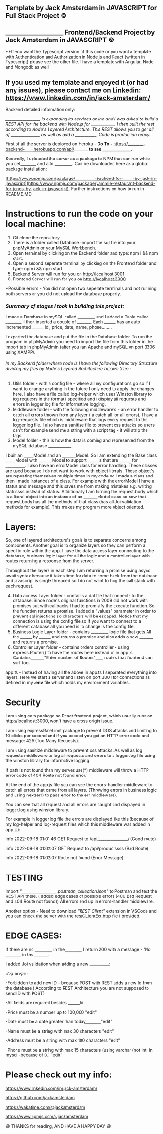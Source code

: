 ## Template by Jack Amsterdam in JAVASCRIPT for Full Stack Project **&copy;**


## ___________________ Frontend/Backend Project by Jack Amsterdam in JAVASCRIPT **&copy;**

**If you want the Typescript version of this code or you want a template with Authentication and Authorization in Node.js and React (written in Typescript)  please see the other file. I have a template with Angular, Node and Mongodb as well.

## If you used my template and enjoyed it (or had any issues), please contact me on Linkedin: **https://www.linkedin.com/in/jack-amsterdam/**

Backend detailed information only:

*__________________ is expanding its services online and I was asked to build a REST API for the backend with Node.js for ____________. I then built the rest according to Node's Layered Architecture. This REST allows you to get all of _______________ as well as add a ___________. Code is production ready.*

First of all the server is deployed on Heroku - **Go To -** [https://________-backend-____.herokuapp.com/api/](https://yammie-backend-jones.herokuapp.com/api/orders)_______  **to see ______________.**

Secondly, I uploaded the server as a package to NPM that can run while you get________ and add _________. Can be downloaded here as a global package installation:

[https://www.npmjs.com/package/__________-backend-for-_____-by-jack-in-javascript](https://www.npmjs.com/package/yammie-restaurant-backend-for-jones-by-jack-in-javascript). Further instructions on how to run in README.MD

# Instructions to run the code on your local machine:

1. Git clone the repository.
2. There is a folder called Database -import the sql file into your phpMyAdmin or your MySQL Workbench.
3. Open terminal by clicking on the Backend folder and type: npm i && npm start.
4. Open a second seperate terminal by clicking on the Frontend folder and type: npm i && npm start.
5. Backend Server will run for you on [http://localhost:3001](http://localhost:3001)
6. Frontend Server will run for you on [http://localhost:3000](http://localhost:3000)

 *Possible errors - You did not open two seperate terminals and not running both servers or you did not upload the database properly.

### *Summary of stages I took in building this project:*

I made a Database in mySQL called _________ and I added a Table called ________. I then inserted  a couple of _______. Each ______ has an auto incremented ______ id , price, date, name, phone........

I exported the database and put the file in the Database folder. To run the program in phpMyAdmin you need to import the file from this folder in the import tab in phpMyAdmin (after you ran Apache and mySQL on port 3306 using XAMPP).

###### In my Backend folder where node is I have the following Directory Structure dividing my files by Node's Layered Architecture מודל השכבות -

1. Utils folder -  with a config file - where all my configurations go so If I want to change anything in the future I only need to apply the changes here. I also have a file called log-helper which uses Winston library to log requests in the format I specified and I display all requests and errors in logger.log file for informative logging.
2. Middleware folder - with the following middleware's  - an error handler to catch all errors thrown from any layer ( a catch all for all errors), I have a log-requests file which is middleware that logs every request to the logger.log file. I also have a sanitize file to prevent xss attacks so users can't for example send me a string with a script tag - it  will strip the tags.
3. Model folder - this is how the data is coming and represented from the mySQL database ____________.

I built an _____Model and an _______Model. So I am extending  the Base class _____Model with  _______Model to support ______s that are ______ for __________. I also have an errorModel class for error handling. These classes are used because I do not want to work with object literals. These object's are repeating themselves multiple times in my code so I made a class and then I made instances of a class. For example with the errorModel I have a status and message  and this saves me from making mistakes e.g. writing statussss instead of status. Additionally I am turning the request.body which is a literal object into an instance of an _______Model class so now that request.body has all the methods of that class (has all Joi validation methods for example). This makes my program more object oriented.

# **Layers:**

So, one of layered architecture's goals is to separate concerns among components. Another goal is to organize layers so they can perform a specific role within the app. I have the data access layer connecting to the database, business logic layer for all the logic and a controller layer with routes returning a response from the server.

Throughout the layers in each step I am returning a promise using async await syntax because it takes time for data to come back from the database and javascript is single threaded so I do not want to hog the call stack with each request.

4. Data access Layer folder - contains  a dal file that connects to the database. Since node's original functions in 2009  did not work with promises but with callbacks I had to  promisify the execute function. So the function returns a promise. I added a "values" parameter in order to prevent sql injections so characters will be escaped. Notice that my connection is using the config file so If you want to connect to a different database all you need is to change is the config file.
5. Business Logic Layer folder - contains _________ logic file that gets All the ______ by ______ and returns a promise and also adds a new _______ and returns a promise.
6. Controller Layer folder - contains orders controller - using express.Router() to have the routes here instead of in app.js. Contains_______"Enter number of Routes"____ routes that frontend can surf too.

app.ts - Instead of having all the above in app.ts I separated everything into layers. Here we start a server and  listen on port 3001 for connections as defined in my **.env** file which holds my environment variables.

# **Security**

I am using cors package so React frontend project, which usually runs on http://localhost:3000, won't have a cross origin issue.

I am using expressRateLimit package to prevent DOS attacks and limiting to 10  clicks per second and if you exceed you get an HTTP error  code and message: 429 (Too Many Requests).

I am using sanitize middleware to prevent xss attacks. As well as log requests middleware to log all requests and errors to a logger.log file using the winston library for informative logging.

If path is not found than my server.use(*) middleware will throw a HTTP error code of  404 Route not found error.

At the end of the app.js file you can see the errors-handler middleware to catch all errors that came from all layers. (Throwing errors in business logic and using next(err) to pass error to the err middleware).

You can see that all request and all errors are caught and displayed in logger.log using winston library.

For example in logger.log file the errors are displayed like this (because of my log-helper and log-request files which this middleware was added in app.js):

info    2022-09-18 01:01:46 GET Request to /api/_______________/  (Good route)

info    2022-09-18 01:02:07 GET Request to /api/productssss  (Bad Route)

info    2022-09-18 01:02:07 Route not found   (Error Message)

# **TESTING**

Import  *"__________________.postman_collection.json"*   to Postman and test the REST API there.  ( added edge cases of possible errors (400 Bad Request  and 404 Route not found)) All errors end up in errors-handler middleware.

Another option - Need to download *"REST Client"* extension in VSCode and you can check the server with the  restCLientExt.http file I provided.

# **EDGE CASES:**

If there are no _________ in the_________ I return 200 with a message - 'No ________ in the _______.

I added Joi validation when adding a new __________:

תקינות קלט:

-Forbidden to add new ID - because POST with REST  adds a new Id from the database ( According to REST Architecture you are not supposed to send ID with POST)

-All fields are required besides ______Id

-Price must be a number up to 100,000  "edit"

-Date must be a date greater than today________"edit"

-Name must be a string with max 30 characters   "edit"

-Address must be a string with max 100 characters  "edit"

-Phone must be a string with max 15 characters (using varchar (not int) in mysql -because of 0.)  "edit"

# Please check out my info:

https://www.linkedin.com/in/jack-amsterdam/

https://github.com/jackamsterdam

https://wakatime.com/@jackamsterdam

https://www.npmjs.com/~jackamsterdam

😃 THANKS for reading, AND HAVE A HAPPY DAY 😃
